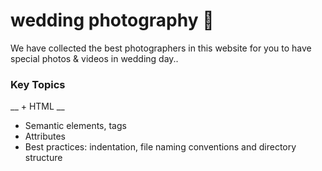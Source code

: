# wedding photography 🎉
We have collected the best photographers in this website for you to have special photos & videos in wedding day..
### Key Topics
__ + HTML __
  + Semantic elements, tags
  + Attributes
  + Best practices: indentation, file naming conventions and directory structure 
